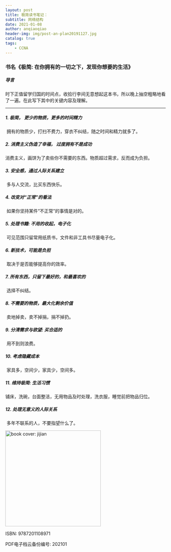 ```yaml
---
layout: post
title: 极简读书笔记：
subtitle: 网络结构
date: 2021-01-08
author: anqiaoqiao
header-img: img/post-an-plan20191127.jpg
catalog: true
tags:
    - CCNA
---
```


### 书名《极简: 在你拥有的一切之下，发现你想要的生活》



##### 导言

​		时下正值留学归国的时间点，收拾行李间无意想起这本书，所以晚上抽空粗略地看了一遍。在此写下其中的关键内容及理解。

<hr>

##### 1. 极简， 更少的物质，更多的时间精力

​		拥有的物质少，打扫不费力，穿衣不纠结，随之时间和精力就多了。

##### 2. 消费主义伪造了幸福， 过度拥有不是成功

​		消费主义，画饼为了卖些你不需要的东西。物质超过需求，反而成为负担。

##### 3. 安全感，通过人际关系建立

​		多与人交流，比买东西快乐。

##### 4. 改变对“正常”的看法

​		如果你坚持某件“不正常”的事情是对的。

##### 5. 处理书籍: 不用的收起，电子化

​		可见范围只留常用纸质书，文件和非工具书尽量电子化。

##### 6. 新技术，可能是负担

​		取决于是否能够提高你的效率。

##### 7. 所有东西，只留下最好的，和最喜欢的

​		选择不纠结。

##### 8. 不需要的物质，最大化剩余价值

​		卖地掉卖，卖不掉捐，捐不掉扔。

##### 9. 分清需求与欲望: 买合适的

​		用不到则浪费。

##### 10. 考虑隐藏成本

​		家具多，空间少，家具少，空间多。

##### 11. 维持极简: 生活习惯

​		铺床，洗碗，台面整洁，无用物品及时处理，洗衣服，睡觉前把物品归位。

##### 12. 处理无意义的人际关系

​		多年不联系的人，不要指望什么了。

<img src = "https://img9.doubanio.com/view/subject/l/public/s29108947.jpg" alt = "book cover: jijian" height = 300px>

ISBN: 9787201108971 

PDF电子档云备份编号: 202101

